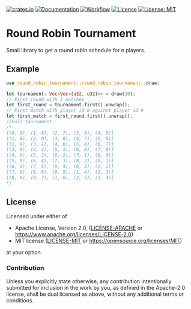 [![crates.io](https://img.shields.io/crates/v/round_robin_tournament.svg)](https://crates.io/crates/round_robin_tournament)
[![Documentation](https://docs.rs/round_robin_tournament/badge.svg)](https://docs.rs/round_robin_tournament)
[![Workflow](https://github.com/flocksserver/round_robin_tournament/workflows/Rust/badge.svg)](https://github.com/flocksserver/round_robin_tournament/workflows/Rust/badge.svg)
[![License](https://img.shields.io/badge/License-Apache%202.0-blue.svg)](https://opensource.org/licenses/Apache-2.0)
[![License: MIT](https://img.shields.io/badge/License-MIT-yellow.svg)](https://opensource.org/licenses/MIT)


# Round Robin Tournament

Small library to get a round robin schedule for n players.

## Example

```rust
use round_robin_tournament::round_robin_tournament::draw;

let tournament: Vec<Vec<(u32, u32)>> = draw(10);
// First round with 5 matches
let first_round = tournament.first().unwrap();
// First match with player id 0 against player id 9
let first_match = first_round.first().unwrap();
//Full tournament
/*
[(0, 9), (1, 8), (2, 7), (3, 6), (4, 5)]
[(1, 9), (2, 0), (3, 8), (4, 7), (5, 6)]
[(2, 9), (3, 1), (4, 0), (5, 8), (6, 7)]
[(3, 9), (4, 2), (5, 1), (6, 0), (7, 8)]
[(4, 9), (5, 3), (6, 2), (7, 1), (8, 0)]
[(5, 9), (6, 4), (7, 3), (8, 2), (0, 1)]
[(6, 9), (7, 5), (8, 4), (0, 3), (1, 2)]
[(7, 9), (8, 6), (0, 5), (1, 4), (2, 3)]
[(8, 9), (0, 7), (1, 6), (2, 5), (3, 4)]
*/

```

## License

Licensed under either of

* Apache License, Version 2.0, ([LICENSE-APACHE](LICENSE-APACHE) or https://www.apache.org/licenses/LICENSE-2.0)
* MIT license ([LICENSE-MIT](LICENSE-MIT) or https://opensource.org/licenses/MIT)

at your option.

### Contribution

Unless you explicitly state otherwise, any contribution intentionally
submitted for inclusion in the work by you, as defined in the Apache-2.0
license, shall be dual licensed as above, without any additional terms or
conditions.